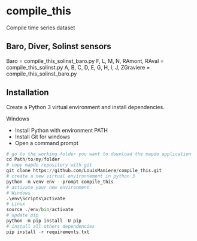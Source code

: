 # compile_this

Compile time series dataset

## Baro, Diver, Solinst sensors

Baro = compile_this_solinst_baro.py
F, L, M, N, RAmont, RAval = compile_this_solinst.py
A, B, C, D, E, G, H, I, J, ZGraviere = compile_this_solinst_baro.py

## Installation

Create a Python 3 virtual environment and install dependencies.

Windows

- Install Python with environment PATH
- Install Git for windows
- Open a command prompt

``` python
# go to the working folder you want to download the mapdo application
cd Path/to/my/folder
# copy mapdo repository with git
git clone https://github.com/LouisManiere/compile_this.git
# create a new virtual environnement in python 3
python -m venv env --prompt compile_this
# activate your new environment
# Windows
.\env\Scripts\activate
# Linux
source ./env/bin/activate
# update pip
python -m pip install -U pip
# install all others dependencies
pip install -r requirements.txt
```